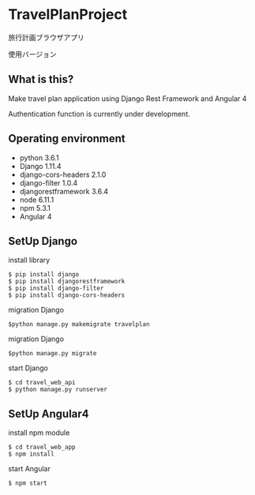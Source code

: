 # TravelPlanProject
旅行計画ブラウザアプリ

使用バージョン


## What is this?
Make travel plan application using Django Rest Framework and Angular 4

Authentication function is currently under development.

## Operating environment
- python 3.6.1
- Django 1.11.4
- django-cors-headers 2.1.0
- django-filter 1.0.4
- djangorestframework 3.6.4
- node 6.11.1
- npm 5.3.1
- Angular 4

## SetUp Django

install library
```
$ pip install django
$ pip install djangorestframework
$ pip install django-filter
$ pip install django-cors-headers
```
migration Django
```
$python manage.py makemigrate travelplan
```

migration Django
```
$python manage.py migrate
```

start Django
```
$ cd travel_web_api
$ python manage.py runserver
```

## SetUp Angular4

install npm module
```
$ cd travel_web_app
$ npm install
```

start Angular
```
$ npm start
```
